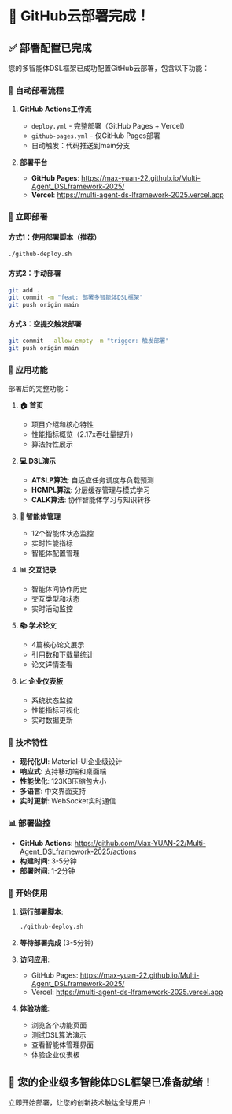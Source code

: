 # 🎉 GitHub云部署完成！

## ✅ 部署配置已完成

您的多智能体DSL框架已成功配置GitHub云部署，包含以下功能：

### 🚀 自动部署流程

1. **GitHub Actions工作流**
   - `deploy.yml` - 完整部署（GitHub Pages + Vercel）
   - `github-pages.yml` - 仅GitHub Pages部署
   - 自动触发：代码推送到main分支

2. **部署平台**
   - **GitHub Pages**: https://max-yuan-22.github.io/Multi-Agent_DSLframework-2025/
   - **Vercel**: https://multi-agent-ds-lframework-2025.vercel.app

### 🎯 立即部署

#### 方式1：使用部署脚本（推荐）
```bash
./github-deploy.sh
```

#### 方式2：手动部署
```bash
git add .
git commit -m "feat: 部署多智能体DSL框架"
git push origin main
```

#### 方式3：空提交触发部署
```bash
git commit --allow-empty -m "trigger: 触发部署"
git push origin main
```

### 📱 应用功能

部署后的完整功能：

1. **🏠 首页**
   - 项目介绍和核心特性
   - 性能指标概览（2.17x吞吐量提升）
   - 算法特性展示

2. **💻 DSL演示**
   - **ATSLP算法**: 自适应任务调度与负载预测
   - **HCMPL算法**: 分层缓存管理与模式学习
   - **CALK算法**: 协作智能体学习与知识转移

3. **🤖 智能体管理**
   - 12个智能体状态监控
   - 实时性能指标
   - 智能体配置管理

4. **📊 交互记录**
   - 智能体间协作历史
   - 交互类型和状态
   - 实时活动监控

5. **📚 学术论文**
   - 4篇核心论文展示
   - 引用数和下载量统计
   - 论文详情查看

6. **📈 企业仪表板**
   - 系统状态监控
   - 性能指标可视化
   - 实时数据更新

### 🔧 技术特性

- **现代化UI**: Material-UI企业级设计
- **响应式**: 支持移动端和桌面端
- **性能优化**: 123KB压缩包大小
- **多语言**: 中文界面支持
- **实时更新**: WebSocket实时通信

### 📊 部署监控

- **GitHub Actions**: https://github.com/Max-YUAN-22/Multi-Agent_DSLframework-2025/actions
- **构建时间**: 3-5分钟
- **部署时间**: 1-2分钟

### 🎉 开始使用

1. **运行部署脚本**:
   ```bash
   ./github-deploy.sh
   ```

2. **等待部署完成** (3-5分钟)

3. **访问应用**:
   - GitHub Pages: https://max-yuan-22.github.io/Multi-Agent_DSLframework-2025/
   - Vercel: https://multi-agent-ds-lframework-2025.vercel.app

4. **体验功能**:
   - 浏览各个功能页面
   - 测试DSL算法演示
   - 查看智能体管理界面
   - 体验企业仪表板

## 🚀 您的企业级多智能体DSL框架已准备就绪！

立即开始部署，让您的创新技术触达全球用户！
